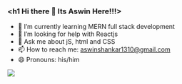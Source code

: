 ### <h1  Hi there 👋 Its Aswin Here!!!>



- 🌱 I’m currently learning  MERN full stack development
- 🤔 I’m looking for help with Reactjs
- 💬 Ask me about jS, html and CSS
- 📫 How to reach me: aswinshankar1310@gmail.com
- 😄 Pronouns: his/him

<img src = "https://github-readme-stats.vercel.app/api?username=aswin130&&show_icons=true&title_color=F9813A&icon_color=bb2acf&text_color=151515&bg_color=C6FFC1">
